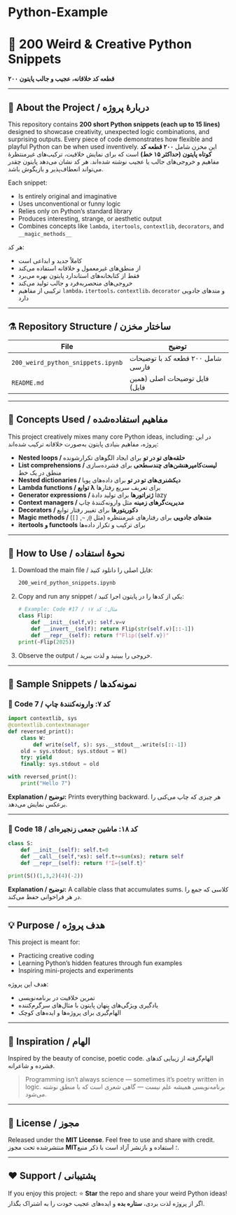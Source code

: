 # Python-Example
# 🐍 200 Weird & Creative Python Snippets

**۲۰۰ قطعه کد خلاقانه، عجیب و جالب پایتون**

---

## 🎯 About the Project / دربارهٔ پروژه

This repository contains **200 short Python snippets (each up to 15 lines)** designed to showcase creativity, unexpected logic combinations, and surprising outputs. Every piece of code demonstrates how flexible and playful Python can be when used inventively.
این مخزن شامل **۲۰۰ قطعه کد کوتاه پایتون (حداکثر ۱۵ خط)** است که برای نمایش خلاقیت، ترکیب‌های غیرمنتظرهٔ مفاهیم و خروجی‌های جالب یا عجیب نوشته شده‌اند. هر کد نشان می‌دهد پایتون چقدر می‌تواند انعطاف‌پذیر و بازیگوش باشد.

Each snippet:

* Is entirely original and imaginative
* Uses unconventional or funny logic
* Relies only on Python’s standard library
* Produces interesting, strange, or aesthetic output
* Combines concepts like `lambda`, `itertools`, `contextlib`, `decorators`, and `__magic_methods__`

هر کد:

* کاملاً جدید و ابداعی است
* از منطق‌های غیرمعمول و خلاقانه استفاده می‌کند
* فقط از کتابخانه‌های استاندارد پایتون بهره می‌برد
* خروجی‌های منحصربه‌فرد و جالب تولید می‌کند
* ترکیبی از مفاهیم `lambda`، `itertools`، `contextlib`، `decorator` و متدهای جادویی دارد

---

## ⚗️ Repository Structure / ساختار مخزن

| File                              | توضیح                             |
| --------------------------------- | --------------------------------- |
| `200_weird_python_snippets.ipynb` | شامل ۲۰۰ قطعه کد با توضیحات فارسی |
| `README.md`                       | فایل توضیحات اصلی (همین فایل)     |


---

## 🧠 Concepts Used / مفاهیم استفاده‌شده

This project creatively mixes many core Python ideas, including:
در این پروژه، مفاهیم بنیادی پایتون به‌صورت خلاقانه ترکیب شده‌اند:

* **Nested loops / حلقه‌های تو در تو** برای ایجاد الگوهای تکرارشونده
* **List comprehensions / لیست‌کامپرهنشن‌های چندسطحی** برای فشرده‌سازی منطق در یک خط
* **Nested dictionaries / دیکشنری‌های تو در تو** برای داده‌های پویا
* **Lambda functions / توابع λ** برای تعریف سریع رفتارها
* **Generator expressions / ژنراتورها** برای تولید دادهٔ lazy
* **Context managers / مدیریت‌گرهای زمینه** مثل وارونه‌کنندهٔ چاپ
* **Decorators / دکوریتورها** برای تغییر رفتار توابع
* **Magic methods / متدهای جادویی** برای رفتارهای غیرمنتظره (مثل `@`, `~`, `[]`)
* **itertools و functools** برای ترکیب و تکرار داده‌ها

---

## 🚀 How to Use / نحوهٔ استفاده

1. Download the main file / فایل اصلی را دانلود کنید:

   ```bash
   200_weird_python_snippets.ipynb
   ```
2. Copy and run any snippet / یکی از کدها را در پایتون اجرا کنید:

   ```python
   # Example: Code #17 / مثال: کد ۱۷
   class Flip:
       def __init__(self,v): self.v=v
       def __invert__(self): return Flip(str(self.v)[::-1])
       def __repr__(self): return f"Flip({self.v})"
   print(~Flip(2025))
   ```
3. Observe the output / خروجی را ببینید و لذت ببرید.

---

## 🧩 Sample Snippets / نمونه‌کدها

### 🔹 Code 7 / کد ۷: وارونه‌کنندهٔ چاپ

```python
import contextlib, sys
@contextlib.contextmanager
def reversed_print():
    class W:
        def write(self, s): sys.__stdout__.write(s[::-1])
    old = sys.stdout; sys.stdout = W()
    try: yield
    finally: sys.stdout = old

with reversed_print():
    print("Hello 7")
```

**Explanation / توضیح:** Prints everything backward. هر چیزی که چاپ می‌کنی را برعکس نمایش می‌دهد.

---

### 🔹 Code 18 / کد ۱۸: ماشین جمعی زنجیره‌ای

```python
class S:
    def __init__(self): self.t=0
    def __call__(self,*xs): self.t+=sum(xs); return self
    def __repr__(self): return f"Σ={self.t}"

print(S()(1,3,2)(4)(-2))
```

**Explanation / توضیح:** A callable class that accumulates sums. کلاسی که جمع را در هر فراخوانی حفظ می‌کند.

---

## 💡 Purpose / هدف پروژه

This project is meant for:

* Practicing creative coding
* Learning Python’s hidden features through fun examples
* Inspiring mini-projects and experiments

هدف این پروژه:

* تمرین خلاقیت در برنامه‌نویسی
* یادگیری ویژگی‌های پنهان پایتون با مثال‌های سرگرم‌کننده
* الهام‌گیری برای پروژه‌ها و ایده‌های کوچک

---

## 🧭 Inspiration / الهام

Inspired by the beauty of concise, poetic code.
الهام‌گرفته از زیبایی کدهای فشرده و شاعرانه.

> Programming isn’t always science — sometimes it’s poetry written in logic.
> برنامه‌نویسی همیشه علم نیست — گاهی شعری است که با منطق نوشته می‌شود.

---

## 🧾 License / مجوز

Released under the **MIT License**. Feel free to use and share with credit.
منتشرشده تحت مجوز **MIT**؛ استفاده و بازنشر آزاد است با ذکر منبع.

---

## ❤️ Support / پشتیبانی

If you enjoy this project:
⭐️ **Star** the repo and share your weird Python ideas!
اگر از پروژه لذت بردی، **ستاره بده** و ایده‌های عجیب خودت را به اشتراک بگذار.

